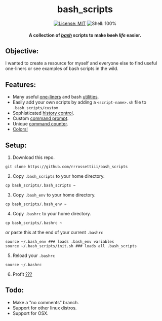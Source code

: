 
<h1 align="center">bash_scripts</h1>

<div align="center">
  
[![License: MIT](https://img.shields.io/badge/License-MIT-yellow.svg)](https://opensource.org/licenses/MIT)
![Shell: 100%](https://img.shields.io/badge/Shell-100%25-green)
  
#### A collection of *[bash](https://www.gnu.org/software/bash/manual/bash.html)* scripts to make ~~bash~~ *life* easier.

</div>

## Objective:
I wanted to create a resource for myself and everyone else to find useful one-liners or see examples of bash scripts in the wild.

## Features:
- Many useful [one-liners](https://github.com/rrrossettiii/bash_scripts/blob/trunk/.bash_scripts/bash/08-aliases.sh) and bash [utilities](https://github.com/rrrossettiii/bash_scripts/blob/trunk/.bash_scripts/bash/16-fn_utils.sh).
- Easily add your own scripts by adding a `<script-name>.sh` file to `.bash_scripts/custom`
- Sophisticated [history control](https://github.com/rrrossettiii/bash_scripts/blob/trunk/.bash_scripts/bash/00-history_control.sh).
- Custom [command prompt](https://github.com/rrrossettiii/bash_scripts/blob/trunk/.bash_scripts/bash/64-command_prompt.sh).
- Unique [command counter](https://github.com/rrrossettiii/bash_scripts/blob/trunk/.bash_scripts/bash/32-command_counter.sh).
- [Colors!](https://github.com/rrrossettiii/bash_scripts/blob/trunk/.bash_scripts/bash/04-colors.sh)

## Setup:
1. Download this repo.
```
git clone https://github.com/rrrossettiii/bash_scripts
```
2. Copy `.bash_scripts` to your home directory.
```
cp bash_scripts/.bash_scripts ~
```
3. Copy `.bash_env` to your home directory.
```
cp bash_scripts/.bash_env ~
```
4. Copy `.bashrc` to your home directory.
```
cp bash_scripts/.bashrc ~
```
  *or* paste this at the end of your current `.bashrc`  
```
source ~/.bash_env ### loads .bash_env variables
source ~/.bash_scripts/init.sh ### loads all .bash_scripts
```
5. Reload your `.bashrc`
```
source ~/.bashrc
```
6. Profit [???]()

## Todo:
- Make a "no comments" branch.
- Support for other linux distros.
- Support for OSX.
